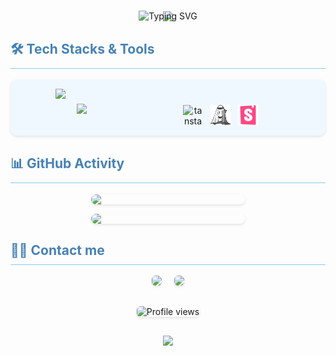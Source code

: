 <div align="center">
  <img src="https://capsule-render.vercel.app/api?type=waving&color=0:E0F4FF,50:87CEEB,100:1E90FF&height=250&section=header&text=Han-wo%20GitHub&fontSize=70&fontColor=FFFFFF&animation=fadeIn&fontAlignY=40&desc=Frontend%20Developer%20|%20Always%20Learning&descAlignY=60&descAlign=50&descSize=22&fontAlign=50&stroke=4682B4&strokeWidth=2" />
</div>

<div align="center" style="margin-top: -20px;">
  <img src="https://readme-typing-svg.demolab.com?font=Fira+Code&size=22&duration=3000&pause=1000&color=4682B4&center=true&vCenter=true&width=500&height=70&lines=Building+creative+web+solutions;Passionate+about+user+experience;Turning+ideas+into+reality" alt="Typing SVG" />
</div>

<div style="text-align: left; margin-top: 30px;">
  <h2 style="border-bottom: 1px solid #87CEEB; color: #4682B4; padding-bottom: 10px;">
    🛠️ Tech Stacks & Tools
  </h2>
  <div align="center" style="margin-top: 15px; background-color: #F0F8FF; padding: 15px; border-radius: 10px; box-shadow: 0 2px 4px rgba(0, 0, 0, 0.1);">
    <div style="display: flex; flex-wrap: wrap; justify-content: center; gap: 8px;">
      <img src="https://skillicons.dev/icons?i=html,css,javascript,typescript,react,nextjs,styledcomponents,tailwind,sass&perline=9" width="360" />
      <img src="https://skillicons.dev/icons?i=firebase,flask,git,python&perline=9" width="160" />
      <img src="https://tanstack.com/_build/assets/logo-color-600w-Bx4vtR8J.png" alt="tanstack-query" width="32" height="32" style="margin: 2px;"/>
      <img src="https://raw.githubusercontent.com/pmndrs/jotai/main/img/jotai-mascot.png" alt="Jotai" width="32" height="32" style="margin: 2px;" />
      <img src="https://raw.githubusercontent.com/devicons/devicon/master/icons/storybook/storybook-original.svg" alt="storybook" width="32" height="32" style="margin: 2px;"/>
    </div>
  </div>
</div>

<div style="text-align: left; margin-top: 30px;">
  <h2 style="border-bottom: 1px solid #87CEEB; color: #4682B4; padding-bottom: 10px;">
    📊 GitHub Activity
  </h2>
  <div align="center" style="margin-top: 15px; display: flex; justify-content: center; flex-wrap: wrap; gap: 15px;">
    <img src="https://github-readme-stats.vercel.app/api?username=Han-wo&show_icons=true&theme=react&hide_border=true&bg_color=F0F8FF&title_color=4682B4&text_color=4682B4&icon_color=87CEEB&custom_title=Han-wo's%20GitHub%20Stats" width="49%" style="border-radius: 10px; box-shadow: 0 2px 4px rgba(0, 0, 0, 0.1);" />
    <img src="https://github-readme-streak-stats.herokuapp.com/?user=Han-wo&theme=react&hide_border=true&background=F0F8FF&ring=4682B4&fire=87CEEB&currStreakNum=4682B4&sideNums=4682B4&currStreakLabel=4682B4&sideLabels=4682B4&dates=87CEEB" width="49%" style="border-radius: 10px; box-shadow: 0 2px 4px rgba(0, 0, 0, 0.1);" />
  </div>
</div>

<div style="text-align: left; margin-top: 30px;">
  <h2 style="border-bottom: 1px solid #87CEEB; color: #4682B4; padding-bottom: 10px;">
    🧑‍💻 Contact me
  </h2>
  <div align="center" style="margin-top: 15px;">
    <a href="https://www.instagram.com/1_.woo/" style="text-decoration: none; margin: 0 8px;">
      <img src="https://img.shields.io/badge/Instagram-E4405F?style=for-the-badge&logo=Instagram&logoColor=white" style="border-radius: 6px; box-shadow: 0 2px 4px rgba(0, 0, 0, 0.1);">
    </a>
    <a href="mailto:hansw980910@gmail.com" style="text-decoration: none; margin: 0 8px;">
      <img src="https://img.shields.io/badge/Gmail-EA4335?style=for-the-badge&logo=Gmail&logoColor=white" style="border-radius: 6px; box-shadow: 0 2px 4px rgba(0, 0, 0, 0.1);">
    </a>
  </div>
</div>

<div align="center" style="margin-top: 30px;">
  <img src="https://komarev.com/ghpvc/?username=Han-wo&style=for-the-badge&color=87CEEB" alt="Profile views" style="border-radius: 6px; box-shadow: 0 2px 4px rgba(0, 0, 0, 0.1);" />
</div>

<div align="center" style="margin-top: 30px;">
  <img src="https://capsule-render.vercel.app/api?type=waving&color=0:E0F4FF,50:87CEEB,100:1E90FF&height=100&section=footer" />
</div>
